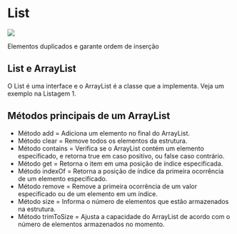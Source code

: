 # List
<image src="https://slideplayer.com.br/slide/16864713/97/images/7/Listas%3A+java.util.List+Listas%3A+Java.Util.List.jpg"/>

Elementos duplicados e garante ordem de inserção

## List e ArrayList

O List é uma interface e o ArrayList é a classe que a implementa. Veja um exemplo na Listagem 1.

## Métodos principais de um ArrayList

- Método add = Adiciona um elemento no final do ArrayList.
- Método clear =  Remove todos os elementos da estrutura.
- Método contains  = Verifica se o ArrayList contém um elemento especificado, e retorna true em caso positivo, ou false caso contrário.
- Método get =  Retorna o item em uma posição de índice especificada.
- Método indexOf =  Retorna a posição de índice da primeira ocorrência de um elemento especificado.
- Método remove =  Remove a primeira ocorrência de um valor especificado ou de um elemento em um índice.
- Método size =  Informa o número de elementos que estão armazenados na estrutura.
- Método trimToSize  = Ajusta a capacidade do ArrayList de acordo com o número de elementos armazenados no momento.
